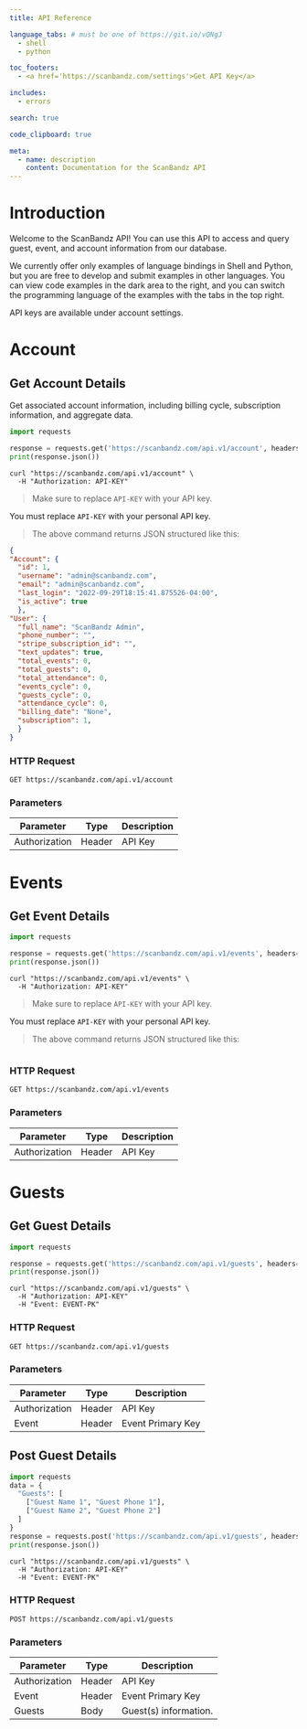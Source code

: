```yaml
---
title: API Reference

language_tabs: # must be one of https://git.io/vQNgJ
  - shell
  - python

toc_footers:
  - <a href='https://scanbandz.com/settings'>Get API Key</a>

includes:
  - errors

search: true

code_clipboard: true

meta:
  - name: description
    content: Documentation for the ScanBandz API
---
```


# Introduction

Welcome to the ScanBandz API! You can use this API to access and query guest, event, and account information from our database.

We currently offer only examples of language bindings in Shell and Python, but you are free to develop and submit examples in other languages. You can view code examples in the dark area to the right, and you can switch the programming language of the examples with the tabs in the top right.

API keys are available under account settings.



# Account

## Get Account Details

Get associated account information, including billing cycle, subscription information, and aggregate data.

```python
import requests

response = requests.get('https://scanbandz.com/api.v1/account', headers={'Authorization': 'API-KEY'})
print(response.json())

```

```shell
curl "https://scanbandz.com/api.v1/account" \
  -H "Authorization: API-KEY"
```

> Make sure to replace `API-KEY` with your API key.

<aside class="notice">
You must replace <code>API-KEY</code> with your personal API key.
</aside>

> The above command returns JSON structured like this:

```json
{
"Account": {
  "id": 1,
  "username": "admin@scanbandz.com",
  "email": "admin@scanbandz.com",
  "last_login": "2022-09-29T18:15:41.875526-04:00",
  "is_active": true
  },
"User": {
  "full_name": "ScanBandz Admin",
  "phone_number": "",
  "stripe_subscription_id": "",
  "text_updates": true,
  "total_events": 0,
  "total_guests": 0,
  "total_attendance": 0,
  "events_cycle": 0,
  "guests_cycle": 0,
  "attendance_cycle": 0,
  "billing_date": "None",
  "subscription": 1,
  }
}
```

### HTTP Request

`GET https://scanbandz.com/api.v1/account`

### Parameters

Parameter | Type | Description
--------- | ----------- | -----------
Authorization | Header | API Key




# Events

## Get Event Details


```python
import requests

response = requests.get('https://scanbandz.com/api.v1/events', headers={'Authorization': 'API-KEY'})
print(response.json())

```

```shell
curl "https://scanbandz.com/api.v1/events" \
  -H "Authorization: API-KEY"
```

> Make sure to replace `API-KEY` with your API key.

<aside class="notice">
You must replace <code>API-KEY</code> with your personal API key.
</aside>

> The above command returns JSON structured like this:

```json
```

### HTTP Request

`GET https://scanbandz.com/api.v1/events`

### Parameters

Parameter | Type | Description
--------- | ----------- | -----------
Authorization | Header | API Key



# Guests
## Get Guest Details

```python
import requests

response = requests.get('https://scanbandz.com/api.v1/guests', headers={'Authorization': 'API-KEY', 'Event': 'EVENT-PK'})
print(response.json())

```

```shell
curl "https://scanbandz.com/api.v1/guests" \
  -H "Authorization: API-KEY"
  -H "Event: EVENT-PK"
```

### HTTP Request

`GET https://scanbandz.com/api.v1/guests`

### Parameters

Parameter | Type | Description
--------- | ----------- | -----------
Authorization | Header | API Key
Event | Header | Event Primary Key

## Post Guest Details

```python
import requests
data = {
  "Guests": [
    ["Guest Name 1", "Guest Phone 1"],
    ["Guest Name 2", "Guest Phone 2"]
  ]
}
response = requests.post('https://scanbandz.com/api.v1/guests', headers={'Authorization': 'API-KEY', 'Event': 'EVENT-PK'}, json=data)
print(response.json())

```

```shell
curl "https://scanbandz.com/api.v1/guests" \
  -H "Authorization: API-KEY"
  -H "Event: EVENT-PK"
```

### HTTP Request

`POST https://scanbandz.com/api.v1/guests`

### Parameters

Parameter | Type | Description
--------- | ----------- | -----------
Authorization | Header | API Key
Event | Header | Event Primary Key
Guests | Body | Guest(s) information.

